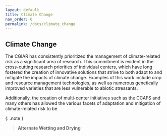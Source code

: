 ```yaml
---
layout: default
title: Climate Change
nav_order: 6
permalink: /docs/climate_change
---
```


## Climate Change

The CGIAR has consistently prioritized the management of climate-related risk as a significant area of research. This commitment is evident in the cross-cutting research priorities of individual centers, which have long fostered the creation of innovative solutions that strive to both adapt to and mitigate the impacts of climate change. Examples of this work include crop and resource management technologies, as well as numerous genetically improved varieties that are less vulnerable to abiotic stressants.

Additionally, the creation of multi-center initiatives such as the CCAFS and many others has allowed the various facets of adaptation and mitigation of climate-related risk to be 

{: .note }
> <b>Alternate Wetting and Drying </b>
